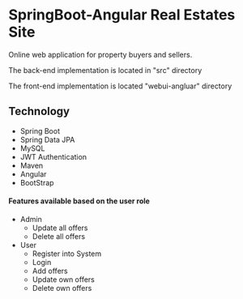 # SpringBoot-Angular Real Estates Site
Оnline web application for property buyers and sellers.


The back-end implementation is located in "src" directory


The front-end implementation is located "webui-angluar" directory
## Technology
* Spring Boot
* Spring Data JPA
* MySQL
* JWT Authentication
* Maven
* Angular
* BootStrap

#### Features available based on the user role
* Admin
  * Update all offers
  * Delete all offers
* User
  * Register into System
  * Login
  * Add offers
  * Update own offers
  * Delete own offers
